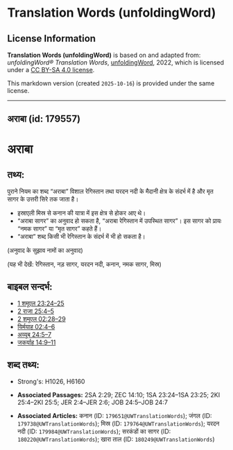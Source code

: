 # Translation Words (unfoldingWord)

## License Information

**Translation Words (unfoldingWord)** is based on and adapted from: _unfoldingWord® Translation Words_, [unfoldingWord](https://unfoldingword.org/utw), 2022, which is licensed under a [CC BY-SA 4.0 license](https://creativecommons.org/licenses/by-sa/4.0/legalcode.en).

This markdown version (created `2025-10-16`) is provided under the same license.



--------------------------------

## अराबा (id: 179557)

अराबा
=====

तथ्य:
-----

पुराने नियम का शब्द “अराबा” विशाल रेगिस्तान तथा यरदन नदी के मैदानी क्षेत्र के संदर्भ में है और मृत सागर के उत्तरी सिरे तक जाता है।

* इस्राएली मिस्र से कनान की यात्रा में इस क्षेत्र से होकर आए थे।
* “अराबा सागर” का अनुवाद हो सकता है, “अराबा रेगिस्तान में उपस्थित सागर”। इस सागर को प्रायः “नमक सागर” या “मृत सागर” कहते हैं।
* “अराबा” शब्द किसी भी रेगिस्तान के संदर्भ में भी हो सकता है।

(अनुवाद के सुझाव नामों का अनुवाद)

(यह भी देखें: रेगिस्तान, नड़ सागर, यरदन नदी, कनान, नमक सागर, मिस्र)

बाइबल सन्दर्भ:
--------------

* [1 शमूएल 23:24–25](https://ref.ly/1Sam0:0)
* [2 राजा 25:4–5](https://ref.ly/2Kgs0:0)
* [2 शमूएल 02:28–29](https://ref.ly/2Sam0:0)
* [यिर्मयाह 02:4–6](https://ref.ly/Jer2:4-Jer2:6)
* [अय्यूब 24:5–7](https://ref.ly/Job24:5-Job24:7)
* [जकर्याह 14:9–11](https://ref.ly/Zech14:9-Zech14:11)

शब्द तथ्य:
----------

* Strong's: H1026, H6160

* **Associated Passages:** 2SA 2:29; ZEC 14:10; 1SA 23:24–1SA 23:25; 2KI 25:4–2KI 25:5; JER 2:4–JER 2:6; JOB 24:5–JOB 24:7
* **Associated Articles:** कनान (ID: `179651@UWTranslationWords`); जंगल (ID: `179738@UWTranslationWords`); मिस्र (ID: `179764@UWTranslationWords`); यरदन नदी (ID: `179984@UWTranslationWords`); सरकंडों का सागर (ID: `180220@UWTranslationWords`); खारा ताल (ID: `180249@UWTranslationWords`)

